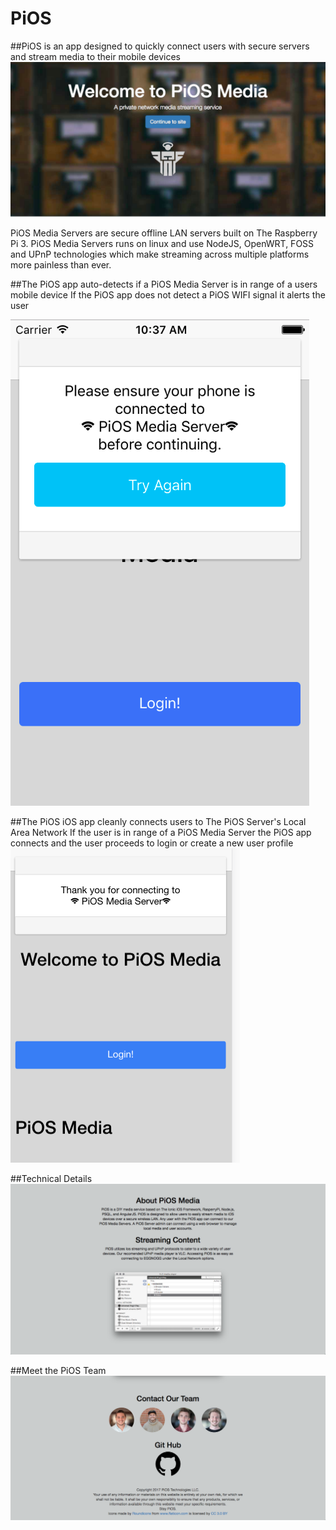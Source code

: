 # PiOS
##PiOS is an app designed to quickly connect users with secure servers and stream media to their mobile devices
![ScreenShot](readmeMedia/piostitle.png?raw=true "Title")


PiOS Media Servers are secure offline LAN servers built on The Raspberry Pi 3.
PiOS Media Servers runs on linux and use NodeJS, OpenWRT, FOSS and UPnP technologies which make streaming across multiple platforms more painless than ever.

##The PiOS app auto-detects if a PiOS Media Server is in range of a users mobile device
If the PiOS app does not detect a PiOS WIFI signal it alerts the user

![ScreenShot](readmeMedia/networkfail.png?raw=true "Title")



##The PiOS iOS app cleanly connects users to The PiOS Server's Local Area Network
If the user is in range of a PiOS Media Server the PiOS app connects and the user proceeds to login or create a new user profile  
![ScreenShot](readmeMedia/networkyes.png?raw=true "Title")

##Technical Details
![ScreenShot](readmeMedia/about.png?raw=true "Title")

##Meet the PiOS Team
![ScreenShot](readmeMedia/team.png?raw=true "Title")
